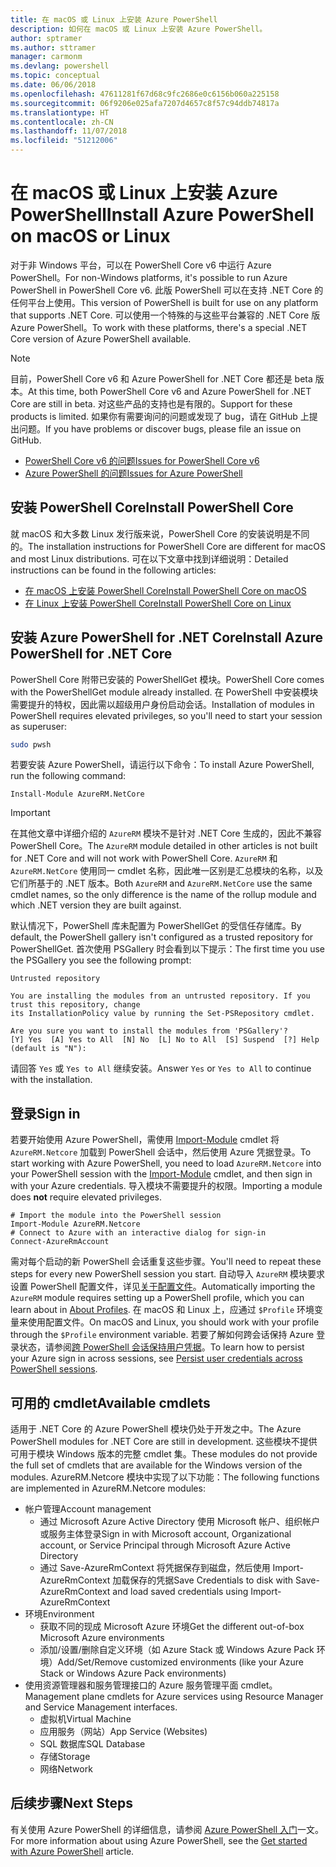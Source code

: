 ```yaml
---
title: 在 macOS 或 Linux 上安装 Azure PowerShell
description: 如何在 macOS 或 Linux 上安装 Azure PowerShell。
author: sptramer
ms.author: sttramer
manager: carmonm
ms.devlang: powershell
ms.topic: conceptual
ms.date: 06/06/2018
ms.openlocfilehash: 47611281f67d68c9fc2686e0c6156b060a225158
ms.sourcegitcommit: 06f9206e025afa7207d4657c8f57c94ddb74817a
ms.translationtype: HT
ms.contentlocale: zh-CN
ms.lasthandoff: 11/07/2018
ms.locfileid: "51212006"
---
```

# <a name="install-azure-powershell-on-macos-or-linux"></a><span data-ttu-id="5bcab-103">在 macOS 或 Linux 上安装 Azure PowerShell</span><span class="sxs-lookup"><span data-stu-id="5bcab-103">Install Azure PowerShell on macOS or Linux</span></span>

<span data-ttu-id="5bcab-104">对于非 Windows 平台，可以在 PowerShell Core v6 中运行 Azure PowerShell。</span><span class="sxs-lookup"><span data-stu-id="5bcab-104">For non-Windows platforms, it's possible to run Azure PowerShell in PowerShell Core v6.</span></span> <span data-ttu-id="5bcab-105">此版 PowerShell 可以在支持 .NET Core 的任何平台上使用。</span><span class="sxs-lookup"><span data-stu-id="5bcab-105">This version of PowerShell is built for use on any platform that supports .NET Core.</span></span> <span data-ttu-id="5bcab-106">可以使用一个特殊的与这些平台兼容的 .NET Core 版 Azure PowerShell。</span><span class="sxs-lookup"><span data-stu-id="5bcab-106">To work with these platforms, there's a special .NET Core version of Azure PowerShell available.</span></span>

> [!NOTE]
> <span data-ttu-id="5bcab-107">目前，PowerShell Core v6 和 Azure PowerShell for .NET Core 都还是 beta 版本。</span><span class="sxs-lookup"><span data-stu-id="5bcab-107">At this time, both PowerShell Core v6 and Azure PowerShell for .NET Core are still in beta.</span></span>
> <span data-ttu-id="5bcab-108">对这些产品的支持也是有限的。</span><span class="sxs-lookup"><span data-stu-id="5bcab-108">Support for these products is limited.</span></span> <span data-ttu-id="5bcab-109">如果你有需要询问的问题或发现了 bug，请在 GitHub 上提出问题。</span><span class="sxs-lookup"><span data-stu-id="5bcab-109">If you have problems or discover bugs, please file an issue on GitHub.</span></span>
>
> * [<span data-ttu-id="5bcab-110">PowerShell Core v6 的问题</span><span class="sxs-lookup"><span data-stu-id="5bcab-110">Issues for PowerShell Core v6</span></span>](https://github.com/PowerShell/PowerShell/issues)
> * [<span data-ttu-id="5bcab-111">Azure PowerShell 的问题</span><span class="sxs-lookup"><span data-stu-id="5bcab-111">Issues for Azure PowerShell</span></span>](https://github.com/azure/azure-docs-powershell/issues)

## <a name="install-powershell-core"></a><span data-ttu-id="5bcab-112">安装 PowerShell Core</span><span class="sxs-lookup"><span data-stu-id="5bcab-112">Install PowerShell Core</span></span>

<span data-ttu-id="5bcab-113">就 macOS 和大多数 Linux 发行版来说，PowerShell Core 的安装说明是不同的。</span><span class="sxs-lookup"><span data-stu-id="5bcab-113">The installation instructions for PowerShell Core are different for macOS and most Linux distributions.</span></span>
<span data-ttu-id="5bcab-114">可在以下文章中找到详细说明：</span><span class="sxs-lookup"><span data-stu-id="5bcab-114">Detailed instructions can be found in the following articles:</span></span>

* [<span data-ttu-id="5bcab-115">在 macOS 上安装 PowerShell Core</span><span class="sxs-lookup"><span data-stu-id="5bcab-115">Install PowerShell Core on macOS</span></span>](/powershell/scripting/setup/installing-powershell-core-on-macos)
* [<span data-ttu-id="5bcab-116">在 Linux 上安装 PowerShell Core</span><span class="sxs-lookup"><span data-stu-id="5bcab-116">Install PowerShell Core on Linux</span></span>](/powershell/scripting/setup/installing-powershell-core-on-linux)

## <a name="install-azure-powershell-for-net-core"></a><span data-ttu-id="5bcab-117">安装 Azure PowerShell for .NET Core</span><span class="sxs-lookup"><span data-stu-id="5bcab-117">Install Azure PowerShell for .NET Core</span></span>

<span data-ttu-id="5bcab-118">PowerShell Core 附带已安装的 PowerShellGet 模块。</span><span class="sxs-lookup"><span data-stu-id="5bcab-118">PowerShell Core comes with the PowerShellGet module already installed.</span></span> <span data-ttu-id="5bcab-119">在 PowerShell 中安装模块需要提升的特权，因此需以超级用户身份启动会话。</span><span class="sxs-lookup"><span data-stu-id="5bcab-119">Installation of modules in PowerShell requires elevated privileges, so you'll need to start your session as superuser:</span></span>

```bash
sudo pwsh
```

<span data-ttu-id="5bcab-120">若要安装 Azure PowerShell，请运行以下命令：</span><span class="sxs-lookup"><span data-stu-id="5bcab-120">To install Azure PowerShell, run the following command:</span></span>

```powershell-interactive
Install-Module AzureRM.NetCore
```

> [!IMPORTANT]
> <span data-ttu-id="5bcab-121">在其他文章中详细介绍的 `AzureRM` 模块不是针对 .NET Core 生成的，因此不兼容 PowerShell Core。</span><span class="sxs-lookup"><span data-stu-id="5bcab-121">The `AzureRM` module detailed in other articles is not built for .NET Core and will not work with PowerShell Core.</span></span> <span data-ttu-id="5bcab-122">`AzureRM` 和 `AzureRM.NetCore` 使用同一 cmdlet 名称，因此唯一区别是汇总模块的名称，以及它们所基于的 .NET 版本。</span><span class="sxs-lookup"><span data-stu-id="5bcab-122">Both `AzureRM` and `AzureRM.NetCore` use the same cmdlet names, so the only difference is the name of the rollup module and which .NET version they are built against.</span></span>

<span data-ttu-id="5bcab-123">默认情况下，PowerShell 库未配置为 PowerShellGet 的受信任存储库。</span><span class="sxs-lookup"><span data-stu-id="5bcab-123">By default, the PowerShell gallery isn't configured as a trusted repository for PowerShellGet.</span></span> <span data-ttu-id="5bcab-124">首次使用 PSGallery 时会看到以下提示：</span><span class="sxs-lookup"><span data-stu-id="5bcab-124">The first time you use the PSGallery you see the following prompt:</span></span>

```output
Untrusted repository

You are installing the modules from an untrusted repository. If you trust this repository, change
its InstallationPolicy value by running the Set-PSRepository cmdlet.

Are you sure you want to install the modules from 'PSGallery'?
[Y] Yes  [A] Yes to All  [N] No  [L] No to All  [S] Suspend  [?] Help (default is "N"):
```

<span data-ttu-id="5bcab-125">请回答 `Yes` 或 `Yes to All` 继续安装。</span><span class="sxs-lookup"><span data-stu-id="5bcab-125">Answer `Yes` or `Yes to All` to continue with the installation.</span></span>

## <a name="sign-in"></a><span data-ttu-id="5bcab-126">登录</span><span class="sxs-lookup"><span data-stu-id="5bcab-126">Sign in</span></span>

<span data-ttu-id="5bcab-127">若要开始使用 Azure PowerShell，需使用 [Import-Module](/powershell/module/Microsoft.PowerShell.Core/Import-Module) cmdlet 将 `AzureRM.Netcore` 加载到 PowerShell 会话中，然后使用 Azure 凭据登录。</span><span class="sxs-lookup"><span data-stu-id="5bcab-127">To start working with Azure PowerShell, you need to load `AzureRM.Netcore` into your PowerShell session with the [Import-Module](/powershell/module/Microsoft.PowerShell.Core/Import-Module) cmdlet, and then sign in with your Azure credentials.</span></span> <span data-ttu-id="5bcab-128">导入模块不需要提升的权限。</span><span class="sxs-lookup"><span data-stu-id="5bcab-128">Importing a module does __not__ require elevated privileges.</span></span>

```powershell-interactive
# Import the module into the PowerShell session
Import-Module AzureRM.Netcore
# Connect to Azure with an interactive dialog for sign-in
Connect-AzureRmAccount
```

<span data-ttu-id="5bcab-129">需对每个启动的新 PowerShell 会话重复这些步骤。</span><span class="sxs-lookup"><span data-stu-id="5bcab-129">You'll need to repeat these steps for every new PowerShell session you start.</span></span> <span data-ttu-id="5bcab-130">自动导入 `AzureRM` 模块要求设置 PowerShell 配置文件，详见[关于配置文件](/powershell/module/microsoft.powershell.core/about/about_profiles)。</span><span class="sxs-lookup"><span data-stu-id="5bcab-130">Automatically importing the `AzureRM` module requires setting up a PowerShell profile, which you can learn about in [About Profiles](/powershell/module/microsoft.powershell.core/about/about_profiles).</span></span>
<span data-ttu-id="5bcab-131">在 macOS 和 Linux 上，应通过 `$Profile` 环境变量来使用配置文件。</span><span class="sxs-lookup"><span data-stu-id="5bcab-131">On macOS and Linux, you should work with your profile through the `$Profile` environment variable.</span></span> <span data-ttu-id="5bcab-132">若要了解如何跨会话保持 Azure 登录状态，请参阅[跨 PowerShell 会话保持用户凭据](context-persistence.md)。</span><span class="sxs-lookup"><span data-stu-id="5bcab-132">To learn how to persist your Azure sign in across sessions, see [Persist user credentials across PowerShell sessions](context-persistence.md).</span></span>

## <a name="available-cmdlets"></a><span data-ttu-id="5bcab-133">可用的 cmdlet</span><span class="sxs-lookup"><span data-stu-id="5bcab-133">Available cmdlets</span></span>

<span data-ttu-id="5bcab-134">适用于 .NET Core 的 Azure PowerShell 模块仍处于开发之中。</span><span class="sxs-lookup"><span data-stu-id="5bcab-134">The Azure PowerShell modules for .NET Core are still in development.</span></span> <span data-ttu-id="5bcab-135">这些模块不提供可用于模块 Windows 版本的完整 cmdlet 集。</span><span class="sxs-lookup"><span data-stu-id="5bcab-135">These modules do not provide the full set of cmdlets that are available for the Windows version of the modules.</span></span> <span data-ttu-id="5bcab-136">AzureRM.Netcore 模块中实现了以下功能：</span><span class="sxs-lookup"><span data-stu-id="5bcab-136">The following functions are implemented in AzureRM.Netcore modules:</span></span>

* <span data-ttu-id="5bcab-137">帐户管理</span><span class="sxs-lookup"><span data-stu-id="5bcab-137">Account management</span></span>
  * <span data-ttu-id="5bcab-138">通过 Microsoft Azure Active Directory 使用 Microsoft 帐户、组织帐户或服务主体登录</span><span class="sxs-lookup"><span data-stu-id="5bcab-138">Sign in with Microsoft account, Organizational account, or Service Principal through Microsoft Azure Active Directory</span></span>
  * <span data-ttu-id="5bcab-139">通过 Save-AzureRmContext 将凭据保存到磁盘，然后使用 Import-AzureRmContext 加载保存的凭据</span><span class="sxs-lookup"><span data-stu-id="5bcab-139">Save Credentials to disk with Save-AzureRmContext and load saved credentials using Import-AzureRmContext</span></span>
* <span data-ttu-id="5bcab-140">环境</span><span class="sxs-lookup"><span data-stu-id="5bcab-140">Environment</span></span>
  * <span data-ttu-id="5bcab-141">获取不同的现成 Microsoft Azure 环境</span><span class="sxs-lookup"><span data-stu-id="5bcab-141">Get the different out-of-box Microsoft Azure environments</span></span>
  * <span data-ttu-id="5bcab-142">添加/设置/删除自定义环境（如 Azure Stack 或 Windows Azure Pack 环境）</span><span class="sxs-lookup"><span data-stu-id="5bcab-142">Add/Set/Remove customized environments (like your Azure Stack or Windows Azure Pack environments)</span></span>
* <span data-ttu-id="5bcab-143">使用资源管理器和服务管理接口的 Azure 服务管理平面 cmdlet。</span><span class="sxs-lookup"><span data-stu-id="5bcab-143">Management plane cmdlets for Azure services using Resource Manager and Service Management interfaces.</span></span>
  * <span data-ttu-id="5bcab-144">虚拟机</span><span class="sxs-lookup"><span data-stu-id="5bcab-144">Virtual Machine</span></span>
  * <span data-ttu-id="5bcab-145">应用服务（网站）</span><span class="sxs-lookup"><span data-stu-id="5bcab-145">App Service (Websites)</span></span>
  * <span data-ttu-id="5bcab-146">SQL 数据库</span><span class="sxs-lookup"><span data-stu-id="5bcab-146">SQL Database</span></span>
  * <span data-ttu-id="5bcab-147">存储</span><span class="sxs-lookup"><span data-stu-id="5bcab-147">Storage</span></span>
  * <span data-ttu-id="5bcab-148">网络</span><span class="sxs-lookup"><span data-stu-id="5bcab-148">Network</span></span>

## <a name="next-steps"></a><span data-ttu-id="5bcab-149">后续步骤</span><span class="sxs-lookup"><span data-stu-id="5bcab-149">Next Steps</span></span>

<span data-ttu-id="5bcab-150">有关使用 Azure PowerShell 的详细信息，请参阅 [Azure PowerShell 入门](get-started-azureps.md)一文。</span><span class="sxs-lookup"><span data-stu-id="5bcab-150">For more information about using Azure PowerShell, see the [Get started with Azure PowerShell](get-started-azureps.md) article.</span></span>
